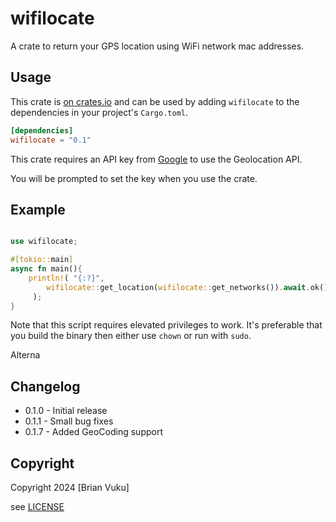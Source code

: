 # wifilocate

A crate to return your GPS location using WiFi network mac addresses.

## Usage

This crate is [on crates.io](https://crates.io/crates/wifilocate) and can be
used by adding `wifilocate` to the dependencies in your project's `Cargo.toml`.

```toml
[dependencies]
wifilocate = "0.1"
```

This crate requires an API key from [Google](https://developers.google.com/maps/documentation/geolocation/get-api-key) to use the Geolocation API.

You will be prompted to set the key when you use the crate.

## Example

```rust

use wifilocate;

#[tokio::main]
async fn main(){
    println!( "{:?}",
        wifilocate::get_location(wifilocate::get_networks()).await.ok()
     );
}
```

Note that this script requires elevated privileges to work. It's preferable that you build the binary then either use `chown`  or run with `sudo`.

Alterna

## Changelog

- 0.1.0 - Initial release
- 0.1.1 - Small bug fixes
- 0.1.7 - Added GeoCoding support

## Copyright

Copyright 2024 [Brian Vuku]

see [LICENSE](/LICENSE)
